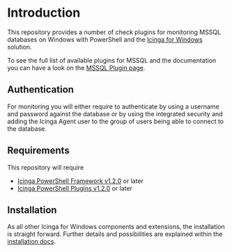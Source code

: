 # Introduction

This repository provides a number of check plugins for monitoring MSSQL databases on Windows with PowerShell and the [Icinga for Windows](https://icinga.com/docs/windows/latest) solution.

To see the full list of available plugins for MSSQL and the documentation you can have a look on the [MSSQL Plugin page](10-Icinga-Plugins.md).

## Authentication

For monitoring you will either require to authenticate by using a username and password against the database or by using the integrated security and adding the Icinga Agent user to the group of users being able to connect to the database.

## Requirements

This repository will require

* [Icinga PowerShell Framework v1.2.0](https://github.com/Icinga/icinga-powershell-framework/releases) or later
* [Icinga PowerShell Plugins v1.2.0](https://github.com/Icinga/icinga-powershell-plugins/releases) or later

## Installation

As all other Icinga for Windows components and extensions, the installation is straight forward. Further details and possibilities are explained within the [installation docs](02-Installation.md).
